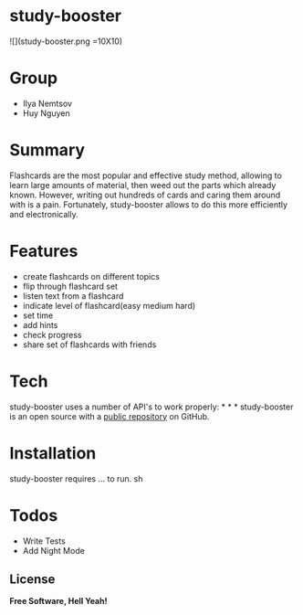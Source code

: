 # study-booster
![](study-booster.png =10X10)

# Group
* Ilya Nemtsov
* Huy Nguyen

# Summary
Flashcards are the most popular and effective study method, allowing to learn large amounts of material, then weed out the parts which already known. However, writing out hundreds of cards and caring them around with is a pain. Fortunately, study-booster allows to do this more efficiently and electronically.

# Features
 - create flashcards on different topics
 - flip through flashcard set
 - listen text from a flashcard
 - indicate level of flashcard(easy medium hard)
 - set time
 - add hints
 - check progress
 - share set of flashcards with friends

# Tech
study-booster uses a number of API's to work properly:
*
*
*
study-booster is an open source with a [public repository](https://github.com/inemtsov/study-booste)
on GitHub.

# Installation
study-booster requires ... to run.
sh

# Todos
- Write Tests
- Add Night Mode

License
----
**Free Software, Hell Yeah!**
